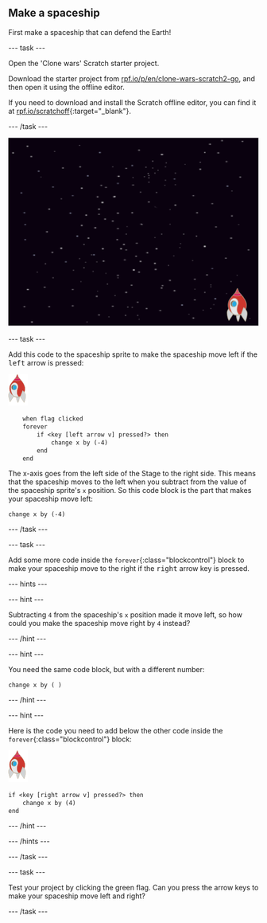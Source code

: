 ## Make a spaceship

First make a spaceship that can defend the Earth!

--- task ---

Open the 'Clone wars' Scratch starter project.

Download the starter project from [rpf.io/p/en/clone-wars-scratch2-go](http://rpf.io/p/en/clone-wars-scratch2-go), and then open it using the offline editor.

If you need to download and install the Scratch offline editor, you can find it at [rpf.io/scratchoff](https://rpf.io/scratchoff){:target="_blank"}.

--- /task ---

![starter project](images/starter-project.png)

--- task ---

Add this code to the spaceship sprite to make the spaceship move left if the <kbd>left</kbd> arrow is pressed:

![rocket sprite](images/rocket-sprite.png)

```blocks
	when flag clicked
	forever
		if <key [left arrow v] pressed?> then
			change x by (-4)
		end
	end
```

The x-axis goes from the left side of the Stage to the right side. This means that the spaceship moves to the left when you subtract from the value of the spaceship sprite's `x` position. So this code block is the part that makes your spaceship move left:

```blocks
change x by (-4)
```

--- /task ---

--- task ---

Add some more code inside the `forever`{:class="blockcontrol"} block to make your spaceship move to the right if the <kbd>right</kbd> arrow key is pressed.

--- hints ---

--- hint ---

Subtracting `4` from the spaceship's `x` position made it move left, so how could you make the spaceship move right by `4` instead?

--- /hint ---

--- hint ---

You need the same code block, but with a different number:

```blocks
change x by ( )
```

--- /hint ---

--- hint ---

Here is the code you need to add below the other code inside the `forever`{:class="blockcontrol"} block:

![rocket sprite](images/rocket-sprite.png)

```blocks
if <key [right arrow v] pressed?> then
	change x by (4)
end
```
--- /hint ---

--- /hints ---

--- /task ---

--- task ---

Test your project by clicking the green flag. Can you press the arrow keys to make your spaceship move left and right?

--- /task ---

